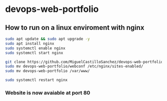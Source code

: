 # devops-web-portfolio

## How to run on a linux enviroment with nginx

```bash
sudo apt update && sudo apt upgrade -y
sudo apt install nginx
sudo systemctl enable nginx
sudo systemctl start nginx
```

```bash
git clone https://github.com/MiguelCastilloSanchez/devops-web-portfolio.git
sudo mv devops-web-portfolio/webconf /etc/nginx/sites-enabled/
sudo mv devops-web-portfolio /var/www/
```

```bash
sudo systemctl restart nginx
```

### Website is now avaiable at port 80
